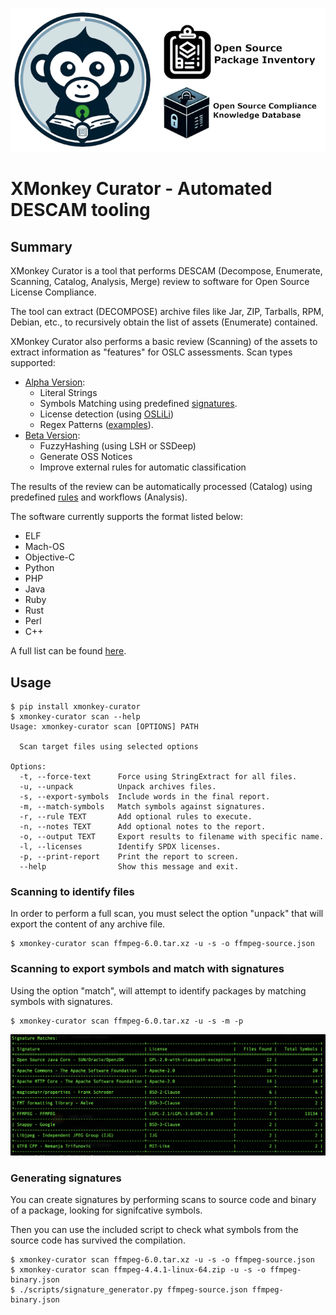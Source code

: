 ![Logo](https://github.com/Xpertians/xmonkey-curator/blob/main/logos/monkey_curator_github.png?raw=true)

# XMonkey Curator - Automated DESCAM tooling

## Summary

XMonkey Curator is a tool that performs DESCAM (Decompose, Enumerate, Scanning, Catalog, Analysis, Merge) review to software for Open Source License Compliance.

The tool can extract (DECOMPOSE) archive files like Jar, ZIP, Tarballs, RPM, Debian, etc., to recursively obtain the list of assets (Enumerate) contained.

XMonkey Curator also performs a basic review (Scanning) of the assets to extract information as "features" for OSLC assessments.
Scan types supported:
- [Alpha Version](https://github.com/Xpertians/xmonkey-curator/milestone/1):
  - Literal Strings
  - Symbols Matching using predefined [signatures](https://github.com/Xpertians/xmonkey-curator/tree/main/src/xmonkey_curator/signatures).
  - License detection (using [OSLiLi](https://github.com/Xpertians/oslili))
  - Regex Patterns ([examples](https://github.com/Xpertians/xmonkey-curator/tree/main/src/xmonkey_curator/licenses)).
- [Beta Version](https://github.com/Xpertians/xmonkey-curator/milestone/2):
  - FuzzyHashing (using LSH or SSDeep)
  - Generate OSS Notices
  - Improve external rules for automatic classification

The results of the review can be automatically processed (Catalog) using predefined [rules](https://github.com/Xpertians/xmonkey-curator/blob/main/src/xmonkey_curator/rules/) and workflows (Analysis).

The software currently supports the format listed below:
* ELF
* Mach-OS
* Objective-C
* Python
* PHP
* Java
* Ruby
* Rust
* Perl
* C++

A full list can be found [here](https://github.com/Xpertians/xmonkey-curator/blob/main/src/xmonkey_curator/handler_registry.py#L10).


## Usage

```
$ pip install xmonkey-curator
$ xmonkey-curator scan --help
Usage: xmonkey-curator scan [OPTIONS] PATH

  Scan target files using selected options

Options:
  -t, --force-text      Force using StringExtract for all files.
  -u, --unpack          Unpack archives files.
  -s, --export-symbols  Include words in the final report.
  -m, --match-symbols   Match symbols against signatures.
  -r, --rule TEXT       Add optional rules to execute.
  -n, --notes TEXT      Add optional notes to the report.
  -o, --output TEXT     Export results to filename with specific name.
  -l, --licenses        Identify SPDX licenses.
  -p, --print-report    Print the report to screen.
  --help                Show this message and exit.

```

### Scanning to identify files

In order to perform a full scan, you must select the option "unpack" that will export the content of any archive file.

```
$ xmonkey-curator scan ffmpeg-6.0.tar.xz -u -s -o ffmpeg-source.json
```

### Scanning to export symbols and match with signatures

Using the option "match", will attempt to identify packages by matching symbols with signatures.

```
$ xmonkey-curator scan ffmpeg-6.0.tar.xz -u -s -m -p
```

![SignatureResults](https://github.com/Xpertians/xmonkey-curator/blob/main/logos/symbols_matching_results.png?raw=true)

### Generating signatures

You can create signatures by performing scans to source code and binary of a package, looking for signifcative symbols.

Then you can use the included script to check what symbols from the source code has survived the compilation.

```
$ xmonkey-curator scan ffmpeg-6.0.tar.xz -u -s -o ffmpeg-source.json
$ xmonkey-curator scan ffmpeg-4.4.1-linux-64.zip -u -s -o ffmpeg-binary.json
$ ./scripts/signature_generator.py ffmpeg-source.json ffmpeg-binary.json

```